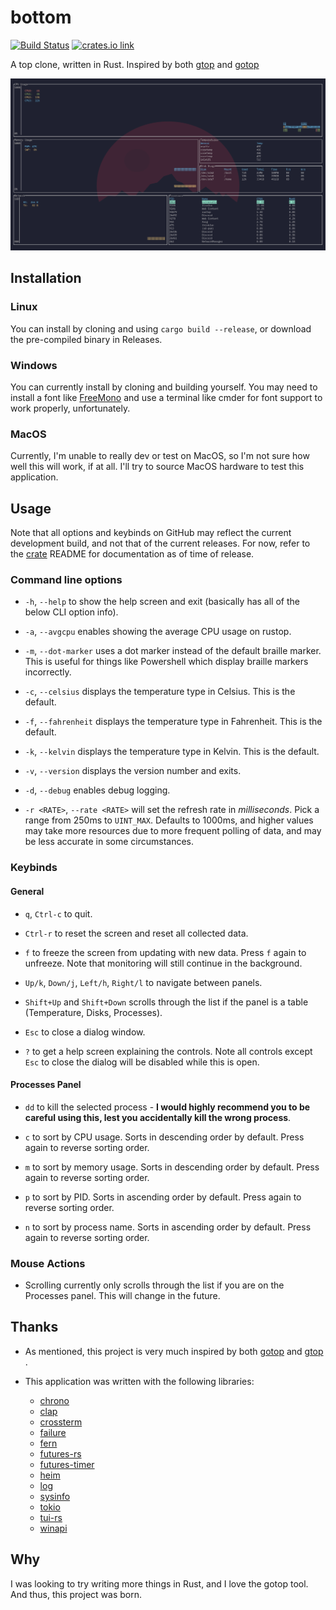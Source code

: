 # bottom

[![Build Status](https://travis-ci.com/ClementTsang/bottom.svg?token=1wvzVgp94E1TZyPNs8JF&branch=master)](https://travis-ci.com/ClementTsang/bottom) [![crates.io link](https://img.shields.io/crates/v/bottom.svg)](https://crates.io/crates/bottom)

A top clone, written in Rust. Inspired by both [gtop](https://github.com/aksakalli/gtop) and [gotop](https://github.com/cjbassi/gotop)

![Quick demo recording](assets/recording_1.gif)

## Installation

### Linux

You can install by cloning and using `cargo build --release`, or download the pre-compiled binary in Releases.

### Windows

You can currently install by cloning and building yourself. You may need to install a font like [FreeMono](https://fonts2u.com/free-monospaced.font) and use a terminal like cmder for font support to work properly, unfortunately.

### MacOS

Currently, I'm unable to really dev or test on MacOS, so I'm not sure how well this will work, if at all. I'll try to source MacOS hardware to test this application.

## Usage

Note that all options and keybinds on GitHub may reflect the current development build, and not that of the current releases. For now, refer to the [crate](https://crates.io/crates/bottom) README for documentation as of time of release.

### Command line options

- `-h`, `--help` to show the help screen and exit (basically has all of the below CLI option info).

- `-a`, `--avgcpu` enables showing the average CPU usage on rustop.

- `-m`, `--dot-marker` uses a dot marker instead of the default braille marker. This is useful for things like Powershell which display braille markers incorrectly.

- `-c`, `--celsius` displays the temperature type in Celsius. This is the default.

- `-f`, `--fahrenheit` displays the temperature type in Fahrenheit. This is the default.

- `-k`, `--kelvin` displays the temperature type in Kelvin. This is the default.

- `-v`, `--version` displays the version number and exits.

- `-d`, `--debug` enables debug logging.

- `-r <RATE>`, `--rate <RATE>` will set the refresh rate in _milliseconds_. Pick a range from 250ms to `UINT_MAX`. Defaults to 1000ms, and higher values may take more resources due to more frequent polling of data, and may be less accurate in some circumstances.

### Keybinds

#### General

- `q`, `Ctrl-c` to quit.

- `Ctrl-r` to reset the screen and reset all collected data.

- `f` to freeze the screen from updating with new data. Press `f` again to unfreeze. Note that monitoring will still continue in the background.

- `Up/k`, `Down/j`, `Left/h`, `Right/l` to navigate between panels.

- `Shift+Up` and `Shift+Down` scrolls through the list if the panel is a table (Temperature, Disks, Processes).

- `Esc` to close a dialog window.

- `?` to get a help screen explaining the controls. Note all controls except `Esc` to close the dialog will be disabled while this is open.

#### Processes Panel

- `dd` to kill the selected process - **I would highly recommend you to be careful using this, lest you accidentally kill the wrong process**.

- `c` to sort by CPU usage. Sorts in descending order by default. Press again to reverse sorting order.

- `m` to sort by memory usage. Sorts in descending order by default. Press again to reverse sorting order.

- `p` to sort by PID. Sorts in ascending order by default. Press again to reverse sorting order.

- `n` to sort by process name. Sorts in ascending order by default. Press again to reverse sorting order.

### Mouse Actions

[* Scrolling either scrolls through the list if the panel is a table (Temperature, Disks, Processes), or zooms in and out if it is a chart.]: <>

- Scrolling currently only scrolls through the list if you are on the Processes panel. This will change in the future.

## Thanks

- As mentioned, this project is very much inspired by both [gotop](https://github.com/cjbassi/gotop) and [gtop](https://github.com/aksakalli/gtop) .

- This application was written with the following libraries:
  - [chrono](https://github.com/chronotope/chrono)
  - [clap](https://github.com/clap-rs/clap)
  - [crossterm](https://github.com/TimonPost/crossterm)
  - [failure](https://github.com/rust-lang-nursery/failure)
  - [fern](https://github.com/daboross/fern)
  - [futures-rs](https://github.com/rust-lang-nursery/futures-rs)
  - [futures-timer](https://github.com/rustasync/futures-timer)
  - [heim](https://github.com/heim-rs/heim)
  - [log](https://github.com/rust-lang-nursery/log)
  - [sysinfo](https://github.com/GuillaumeGomez/sysinfo)
  - [tokio](https://github.com/tokio-rs/tokio)
  - [tui-rs](https://github.com/fdehau/tui-rs)
  - [winapi](https://github.com/retep998/winapi-rs)

## Why

I was looking to try writing more things in Rust, and I love the gotop tool. And thus, this project was born.
